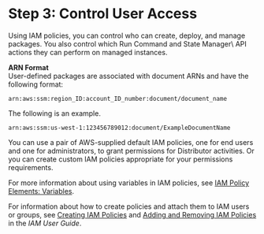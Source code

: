 # Step 3: Control User Access<a name="distributor-getting-started-restrict-access"></a>

Using IAM policies, you can control who can create, deploy, and manage packages\. You also control which Run Command and State Manager\\ API actions they can perform on managed instances\.

**ARN Format**  
User\-defined packages are associated with document ARNs and have the following format:

```
arn:aws:ssm:region_ID:account_ID_number:document/document_name
```

The following is an example\.

```
arn:aws:ssm:us-west-1:123456789012:document/ExampleDocumentName
```

You can use a pair of AWS\-supplied default IAM policies, one for end users and one for administrators, to grant permissions for Distributor activities\. Or you can create custom IAM policies appropriate for your permissions requirements\.

For more information about using variables in IAM policies, see [IAM Policy Elements: Variables](https://docs.aws.amazon.com/IAM/latest/UserGuide/reference_policies_variables.html)\. 

For information about how to create policies and attach them to IAM users or groups, see [Creating IAM Policies](https://docs.aws.amazon.com/IAM/latest/UserGuide/access_policies_create.html) and [Adding and Removing IAM Policies](https://docs.aws.amazon.com/IAM/latest/UserGuide/access_policies_manage-attach-detach.html) in the *IAM User Guide*\.